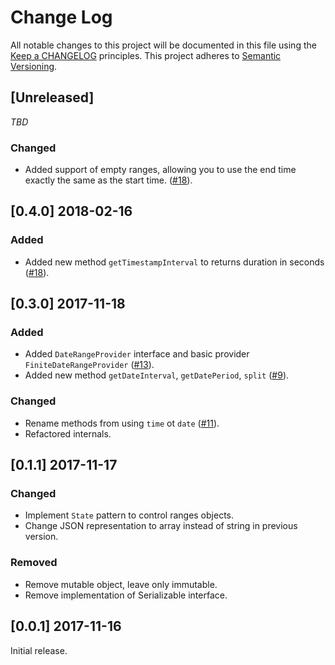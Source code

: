 # Change Log
All notable changes to this project will be documented in this file
using the [Keep a CHANGELOG](http://keepachangelog.com/) principles.
This project adheres to [Semantic Versioning](http://semver.org/).

<!--
Types of changes

Added - for new features.
Changed - for changes in existing functionality.
Deprecated - for soon-to-be removed features.
Removed - for now removed features.
Fixed - for any bug fixes.
Security - in case of vulnerabilities.
-->

## [Unreleased]

_TBD_

### Changed
- Added support of empty ranges, allowing you to use the end time exactly the same as the start time. ([#18](../../pull/19)).

## [0.4.0] 2018-02-16

### Added
- Added new method `getTimestampInterval` to returns duration in seconds ([#18](../../pull/18)).

## [0.3.0] 2017-11-18

### Added
- Added `DateRangeProvider` interface and basic provider `FiniteDateRangeProvider` ([#13](../../pull/13)).
- Added new method `getDateInterval`, `getDatePeriod`, `split` ([#9](../../pull/9)).

### Changed
- Rename methods from using `time` ot `date` ([#11](../../pull/11)).
- Refactored internals.

## [0.1.1] 2017-11-17

### Changed
- Implement `State` pattern to control ranges objects.
- Change JSON representation to array instead of string in previous version.

### Removed
- Remove mutable object, leave only immutable.
- Remove implementation of Serializable interface.

## [0.0.1] 2017-11-16

Initial release.
